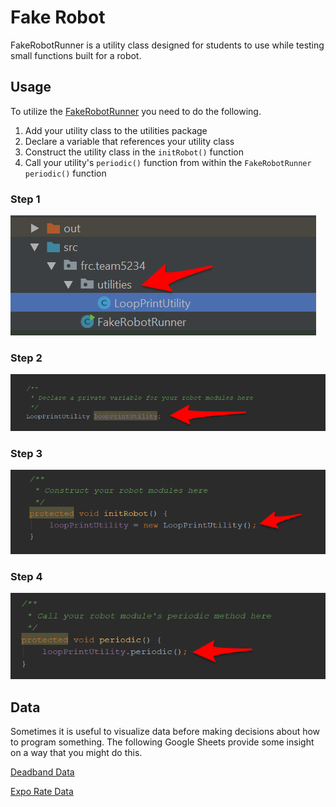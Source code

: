 # Fake Robot

FakeRobotRunner is a utility class designed for students to use while testing small functions built for a robot.

## Usage

To utilize the [FakeRobotRunner](src/frc/team5234/FakeRobotRunner.java) you need to do the following.

1. Add your utility class to the utilities package
2. Declare a variable that references your utility class
3. Construct the utility class in the `initRobot()` function
4. Call your utility's `periodic()` function from within the `FakeRobotRunner` `periodic()` function

### Step 1

![Step 1](resources/images/step1.png)

### Step 2

![Step 2](resources/images/step2.png)

### Step 3

![Step 3](resources/images/step3.png)

### Step 4

![Step 4](resources/images/step4.png)

## Data

Sometimes it is useful to visualize data before making decisions about how to program something. The following Google Sheets provide some insight on a way that you might do this.

[Deadband Data](https://docs.google.com/spreadsheets/d/1oDQcvjdlzsXA0NzarO2S8pxdL7bwtg6sIoXOFAVNqxw/edit?usp=sharing)

[Expo Rate Data](https://docs.google.com/spreadsheets/d/17JpC_GfEy160mW_jNdp2ODvHCdr3x4hH6SUE2tvlgRw/edit?usp=sharing)
